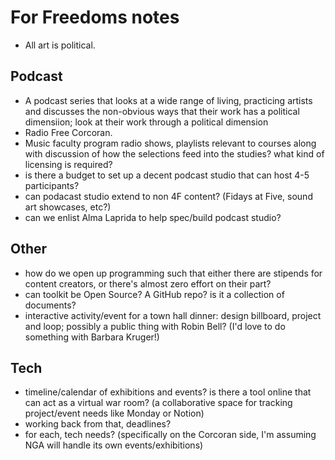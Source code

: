 # For Freedoms notes
- All art is political.

## Podcast
- A podcast series that looks at a wide range of living, practicing artists and discusses the non-obvious ways that their work has a political dimensiion; look at their work through a political dimension
- Radio Free Corcoran.
- Music faculty program radio shows, playlists relevant to courses along with discussion of how the selections feed into the studies? what kind of licensing is required?
- is there a budget to set up a decent podcast studio that can host 4-5 participants?
- can podacast studio extend to non 4F content? (Fidays at Five, sound art showcases, etc?)
- can we enlist Alma Laprida to help spec/build podcast studio?

## Other
- how do we open up programming such that either there are stipends for content creators, or there's almost zero effort on their part?
- can toolkit be Open Source? A GitHub repo? is it a collection of documents?
- interactive activity/event for a town hall dinner: design billboard, project and loop; possibly a public thing with Robin Bell? (I'd love to do something with Barbara Kruger!)

## Tech
- timeline/calendar of exhibitions and events? is there a tool online that can act as a virtual war room? (a collaborative space for tracking project/event needs like Monday or Notion)
- working back from that, deadlines?
- for each, tech needs? (specifically on the Corcoran side, I'm assuming NGA will handle its own events/exhibitions)
